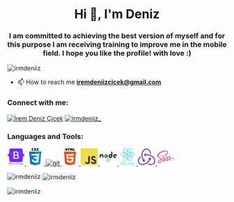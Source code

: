 
<h1 align="center">Hi 👋, I'm Deniz</h1>
<h3 align="center">I am committed to achieving the best version of myself and for this purpose I am receiving training to improve me in the mobile field. I hope you like the profile! with love :)</h3>

<p align="left"> <img src="https://komarev.com/ghpvc/?username=irmdeniiz&label=Profile%20views&color=0e75b6&style=flat" alt="irmdeniiz" /> </p>

- 📫 How to reach me **iremdeniizcicek@gmail.com**

<h3 align="left">Connect with me:</h3>
<p align="left">
<a href="www.linkedin.com/in/iremdenizcicek" target="blank"><img align="center" src="https://raw.githubusercontent.com/rahuldkjain/github-profile-readme-generator/master/src/images/icons/Social/linked-in-alt.svg" alt="İrem Deniz Çicek" height="30" width="40" /></a>
<a href="https://instagram.com/irmdeniiz_" target="blank"><img align="center" src="https://raw.githubusercontent.com/rahuldkjain/github-profile-readme-generator/master/src/images/icons/Social/instagram.svg" alt="irmdeniiz_" height="30" width="40" /></a>
</p>

<h3 align="left">Languages and Tools:</h3>
<p align="left"> <a href="https://getbootstrap.com" target="_blank" rel="noreferrer"> <img src="https://raw.githubusercontent.com/devicons/devicon/master/icons/bootstrap/bootstrap-plain-wordmark.svg" alt="bootstrap" width="40" height="40"/> </a> <a href="https://www.w3schools.com/css/" target="_blank" rel="noreferrer"> <img src="https://raw.githubusercontent.com/devicons/devicon/master/icons/css3/css3-original-wordmark.svg" alt="css3" width="40" height="40"/> </a> <a href="https://git-scm.com/" target="_blank" rel="noreferrer"> <img src="https://www.vectorlogo.zone/logos/git-scm/git-scm-icon.svg" alt="git" width="40" height="40"/> </a> <a href="https://www.w3.org/html/" target="_blank" rel="noreferrer"> <img src="https://raw.githubusercontent.com/devicons/devicon/master/icons/html5/html5-original-wordmark.svg" alt="html5" width="40" height="40"/> </a> <a href="https://developer.mozilla.org/en-US/docs/Web/JavaScript" target="_blank" rel="noreferrer"> <img src="https://raw.githubusercontent.com/devicons/devicon/master/icons/javascript/javascript-original.svg" alt="javascript" width="40" height="40"/> </a> <a href="https://nodejs.org" target="_blank" rel="noreferrer"> <img src="https://raw.githubusercontent.com/devicons/devicon/master/icons/nodejs/nodejs-original-wordmark.svg" alt="nodejs" width="40" height="40"/> </a> <a href="https://reactjs.org/" target="_blank" rel="noreferrer"> <img src="https://raw.githubusercontent.com/devicons/devicon/master/icons/react/react-original-wordmark.svg" alt="react" width="40" height="40"/> </a> <a href="https://redux.js.org" target="_blank" rel="noreferrer"> <img src="https://raw.githubusercontent.com/devicons/devicon/master/icons/redux/redux-original.svg" alt="redux" width="40" height="40"/> </a> <a href="https://sass-lang.com" target="_blank" rel="noreferrer"> <img src="https://raw.githubusercontent.com/devicons/devicon/master/icons/sass/sass-original.svg" alt="sass" width="40" height="40"/> </a> </p>

<p><img align="left" src="https://github-readme-stats.vercel.app/api/top-langs?username=irmdeniiz&show_icons=true&locale=en&layout=compact" alt="irmdeniiz" /></p>

<p>&nbsp;<img align="center" src="https://github-readme-stats.vercel.app/api?username=irmdeniiz&show_icons=true&locale=en" alt="irmdeniiz" /></p>

<p><img align="center" src="https://github-readme-streak-stats.herokuapp.com/?user=irmdeniiz&" alt="irmdeniiz" /></p>
